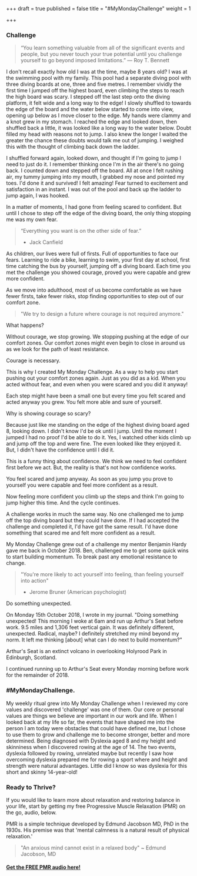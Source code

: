 +++
draft = true
published = false
title = "#MyMondayChallenge"
weight = 1

+++
### Challenge

> “You learn something valuable from all of the significant events and people, but you never touch your true potential until you challenge yourself to go beyond imposed limitations.”
> ― Roy T. Bennett

I don't recall exactly how old I was at the time, maybe 8 years old? I was at the swimming pool with my family. This pool had a separate diving pool with three diving boards at one, three and five metres. I remember vividly the first time I jumped off the highest board, even climbing the steps to reach the high board was scary. I stepped off the last step onto the diving platform, it felt wide and a long way to the edge! I slowly shuffled to towards the edge of the board and the water below started to come into view, opening up below as I move closer to the edge. My hands were clammy and a knot grew in my stomach. I reached the edge and looked down, then shuffled back a little, it was looked like a long way to the water below. Doubt filled my head with reasons not to jump. I also knew the longer I waited the greater the chance these doubts would talk me out of jumping. I weighed this with the thought of climbing back down the ladder. 

I shuffled forward again, looked down, and thought if I'm going to jump I need to just do it. I remember thinking once I'm in the air there's no going back. I counted down and stepped off the board. All at once I felt rushing air, my tummy jumping into my mouth, I grabbed my nose and pointed my toes. I'd done it and survived! I felt amazing! Fear turned to excitement and satisfaction in an instant. I was out of the pool and back up the ladder to jump again, I was hooked.

In a matter of moments, I had gone from feeling scared to confident. But until I chose to step off the edge of the diving board, the only thing stopping me was my own fear.

> “Everything you want is on the other side of fear.” 
> - Jack Canfield 

As children, our lives were full of firsts. Full of opportunities to face our fears. Learning to ride a bike, learning to swim, your first day at school, first time catching the bus by yourself, jumping off a diving board. 
Each time you met the challenge you showed courage, proved you were capable and grew more confident.

As we move into adulthood, most of us become comfortable as we have fewer firsts, take fewer risks, stop finding opportunities to step out of our comfort zone.

> "We try to design a future where courage is not required anymore."

What happens?

Without courage, we stop growing. We stopping pushing at the edge of our comfort zones. Our comfort zones might even begin to close in around us as we look for the path of least resistance.

Courage is necessary.

This is why I created My Monday Challenge. As a way to help you start pushing out your comfort zones again. Just as you did as a kid. When you acted without fear, and even when you were scared and you did it anyway!

Each step might have been a small one but every time you felt scared and acted anyway you grew. You felt more able and sure of yourself.

Why is showing courage so scary? 

Because just like me standing on the edge of the highest diving board aged 8, looking down. I didn't know I'd be ok until I jump. Until the moment I jumped I had no proof I'd be able to do it. Yes, I watched other kids climb up and jump off the top and were fine. The even looked like they enjoyed it. But, I didn't have the confidence until I did it.

This is a funny thing about confidence. We think we need to feel confident first before we act. But, the reality is that's not how confidence works.

You feel scared and jump anyway. As soon as you jump you prove to yourself you were capable and feel more confident as a result.

Now feeling more confident you climb up the steps and think I'm going to jump higher this time. And the cycle continues.

A challenge works in much the same way. No one challenged me to jump off the top diving board but they could have done. If I had accepted the challenge and completed it, I'd have got the same result. I'd have done something that scared me and felt more confident as a result.

My Monday Challenge grew out of a challenge my mentor Benjamin Hardy gave me back in October 2018. Ben, challenged me to get some quick wins to start building momentum. To break past any emotional resistance to change.

> "You're more likely to act yourself into feeling, than feeling yourself into action"
> - Jerome Bruner (American psychologist)

Do something unexpected.

On Monday 15th October 2018, I wrote in my journal. 
"Doing something unexpected! This morning I woke at 6am and run up Arthur's Seat before work. 9.5 miles and 1,306 feet vertical gain. It was definitely different, unexpected. Radical, maybe?
I definitely stretched my mind beyond my norm. It left me thinking [about] what can I do next to build momentum?"

Arthur's Seat is an extinct volcano in overlooking Holyrood Park in Edinburgh, Scotland.

I continued running up to Arthur's Seat every Monday morning before work for the remainder of 2018.

 ### \#MyMondayChallenge.

My weekly ritual grew into My Monday Challenge when I reviewed my core values and discovered 'challenge' was one of them. Our core or personal values are things we believe are important in our work and life. When I looked back at my life so far, the events that have shaped me into the person I am today were obstacles that could have defined me, but I chose to use them to grow and challenge me to become stronger, better and more determined. Being diagnosed with Dyslexia aged 8 and my height and skinniness when I discovered rowing at the age of 14. The two events, dyslexia followed by rowing, unrelated maybe but recently I saw how overcoming dyslexia prepared me for rowing a sport where and height and strength were natural advantages. Little did I know so was dyslexia for this short and skinny 14-year-old!

### Ready to Thrive?

If you would like to learn more about relaxation and restoring balance in your life, start by getting my free Progressive Muscle Relaxation (PMR) on the go, audio, below.

PMR is a simple technique developed by Edmund Jacobson MD, PhD in the 1930s. His premise was that 'mental calmness is a natural result of physical relaxation.'

> "An anxious mind cannot exist in a relaxed body" \~ Edmund Jacobson, MD

#### [Get the FREE PMR audio here!](https://fearextinguishers.com/)